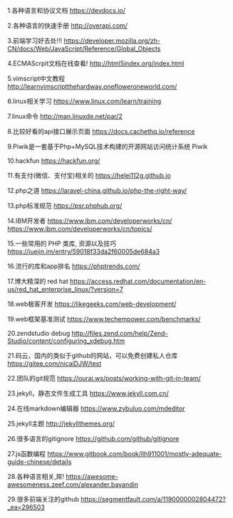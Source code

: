 1.各种语言和协议文档
https://devdocs.io/

2.各种语言的快速手册
http://overapi.com/

3.前端学习好去处!!!
https://developer.mozilla.org/zh-CN/docs/Web/JavaScript/Reference/Global_Objects

4.ECMAScrpit文档在线查看!
http://html5index.org/index.html

5.vimscript中文教程
http://learnvimscriptthehardway.onefloweroneworld.com/

6.linux相关学习
https://www.linux.com/learn/training

7.linux命令
http://man.linuxde.net/par/2

8.比较好看的api接口展示页面
https://docs.cachethq.io/reference

9.Piwik是一套基于Php+MySQL技术构建的开源网站访问统计系统
Piwik

10.hackfun
https://hackfun.org/

11.有支付(微信、支付宝)相关的
https://helei112g.github.io

12.php之道
https://laravel-china.github.io/php-the-right-way/

13.php标准规范
https://psr.phphub.org/

14.IBM开发者
https://www.ibm.com/developerworks/cn/
https://www.ibm.com/developerworks/cn/topics/

15.一些常用的 PHP 类库, 资源以及技巧
https://juejin.im/entry/59018f33da2f60005de684a3

16.流行的库和app排名
https://phptrends.com/

17.博大精深的 red hat
https://access.redhat.com/documentation/en-us/red_hat_enterprise_linux/?version=7

18.web极客开发
https://likegeeks.com/web-development/

19.web框架基准测试
https://www.techempower.com/benchmarks/

20.zendstudio debug
http://files.zend.com/help/Zend-Studio/content/configuring_xdebug.htm

21.码云，国内的类似于github的网站，可以免费创建私人仓库
https://gitee.com/nicaiDJW/test

22.团队的git规范
https://ourai.ws/posts/working-with-git-in-team/

23.jekyll，静态文件生成工具
https://www.jekyll.com.cn/

24.在线markdown编辑器
https://www.zybuluo.com/mdeditor

25.jekyll主题
http://jekyllthemes.org/

26.很多语言的gitignore
https://github.com/github/gitignore

27.js函数编程
https://www.gitbook.com/book/llh911001/mostly-adequate-guide-chinese/details

28.各种语言相关,屌!
https://awesome-awesomeness.zeef.com/alexander.bayandin

29.很多前端关注的github
https://segmentfault.com/a/1190000002804472?_ea=296503
